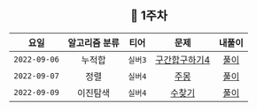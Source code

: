 
<div align="center">
  
  ## 📅 1주차

| 요일 | 알고리즘 분류 | 티어  | 문제| 내풀이 |
| :---: | :---: | :---: | :---: | :---:|
|`2022-09-06`| 누적합 | `실버3` | [구간합구하기4](https://www.acmicpc.net/problem/11659) | [풀이](https://github.com/jangwon3828/Algorithm_Competition-Study/blob/woohyeon/1%EC%A3%BC%EC%B0%A8/1%EC%A3%BC%EC%B0%A8_%EC%9A%B0%ED%98%84/%EA%B5%AC%EA%B0%84%20%ED%95%A9%20%EA%B5%AC%ED%95%98%EA%B8%B0%204.java) |
|`2022-09-07`| 정렬 | `실버4` | [주몽](https://www.acmicpc.net/problem/1940) | [풀이](https://github.com/jangwon3828/Algorithm_Competition-Study/blob/woohyeon/1%EC%A3%BC%EC%B0%A8/1%EC%A3%BC%EC%B0%A8_%EC%9A%B0%ED%98%84/%EC%A3%BC%EB%AA%BD.java) |
|`2022-09-09`| 이진탐색 | `실버4` | [수찾기](https://www.acmicpc.net/problem/1920) | [풀이](https://github.com/jangwon3828/Algorithm_Competition-Study/blob/woohyeon/1%EC%A3%BC%EC%B0%A8/1%EC%A3%BC%EC%B0%A8_%EC%9A%B0%ED%98%84/%EC%88%98%20%EC%B0%BE%EA%B8%B0.java) |

</div>
